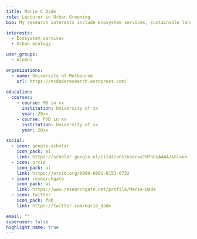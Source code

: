 ```yaml
---
title: Marie C Dade
role: Lecturer in Urban Greening
bio: My research interests include ecosystem services, sustainable landscape management, spatial science, and urban ecology.

interests:
  - Ecosystem services
  - Urban ecology

user_groups:
  - Alumni

organizations:
  - name: University of Melbourne
    url: https://mcdaderesearch.wordpress.com/
    
education:
  courses:
    - course: MS in xx
      institution: University of xx
      year: 20xx
    - course: PhD in xx
      institution: University of xx
      year: 20xx

social:
  - icon: google-scholar
    icon_pack: ai
    link: https://scholar.google.nl/citations?user=xTHfhGsAAAAJ&hl=en
  - icon: orcid
    icon_pack: ai
    link: https://orcid.org/0000-0001-6153-0732
  - icon: researchgate
    icon_pack: ai
    link: https://www.researchgate.net/profile/Marie-Dade
  - icon: twitter
    icon_pack: fab
    link: https://twitter.com/marie_dade

email: ""
superuser: false
highlight_name: true
--- 
```



